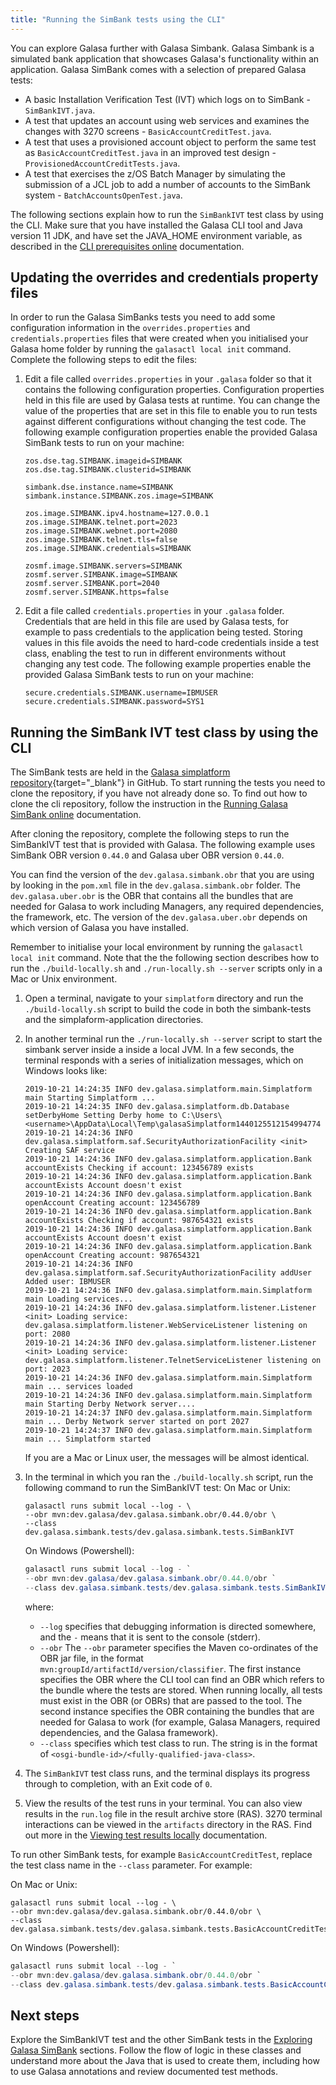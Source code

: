 ```yaml
---
title: "Running the SimBank tests using the CLI"
---
```


You can explore Galasa further with Galasa Simbank. Galasa Simbank is a simulated bank application that showcases Galasa's functionality within an application. Galasa SimBank comes with a selection of prepared Galasa tests:

- A basic Installation Verification Test (IVT) which logs on to SimBank  - `SimBankIVT.java`.
- A test that updates an account using web services and examines the changes with 3270 screens - `BasicAccountCreditTest.java`.
- A test that uses a provisioned account object to perform the same test as `BasicAccountCreditTest.java` in an improved test design - `ProvisionedAccountCreditTests.java`.
- A test that exercises the z/OS Batch Manager by simulating the submission of a JCL job to add a number of accounts to the SimBank system - `BatchAccountsOpenTest.java`.

The following sections explain how to run the `SimBankIVT` test class by using the CLI. Make sure that you have installed the Galasa CLI tool and Java version 11 JDK, and have set the JAVA_HOME environment variable, as described in the [CLI prerequisites online](../cli-command-reference/cli-prereqs.md) documentation. 


## Updating the overrides and credentials property files


In order to run the Galasa SimBanks tests you need to add some configuration information in the `overrides.properties` and `credentials.properties` files that were created when you initialised your Galasa home folder by running the `galasactl local init` command. Complete the following steps to edit the files:
  

1. Edit a file called `overrides.properties` in your `.galasa` folder so that it contains the following configuration properties. Configuration properties held in this file are used by Galasa tests at runtime. You can change the value of the properties that are set in this file to enable you to run tests against different configurations without changing the test code. The following example configuration properties enable the provided Galasa SimBank tests to run on your machine:

    ```properties
    zos.dse.tag.SIMBANK.imageid=SIMBANK
    zos.dse.tag.SIMBANK.clusterid=SIMBANK

    simbank.dse.instance.name=SIMBANK
    simbank.instance.SIMBANK.zos.image=SIMBANK

    zos.image.SIMBANK.ipv4.hostname=127.0.0.1
    zos.image.SIMBANK.telnet.port=2023
    zos.image.SIMBANK.webnet.port=2080
    zos.image.SIMBANK.telnet.tls=false
    zos.image.SIMBANK.credentials=SIMBANK

    zosmf.image.SIMBANK.servers=SIMBANK
    zosmf.server.SIMBANK.image=SIMBANK
    zosmf.server.SIMBANK.port=2040
    zosmf.server.SIMBANK.https=false
    ```

1. Edit a file called `credentials.properties` in your `.galasa` folder. Credentials that are held in this file are used by Galasa tests, for example to pass credentials to the application being tested. Storing values in this file avoids the need to hard-code credentials inside a test class, enabling the test to run in different environments without changing any test code. The following example properties enable the provided Galasa SimBank tests to run on your machine:

    ```properties
    secure.credentials.SIMBANK.username=IBMUSER
    secure.credentials.SIMBANK.password=SYS1
    ```

## Running the SimBank IVT test class by using the CLI

The SimBank tests are held in the [Galasa simplatform repository](https://github.com/galasa-dev/simplatform){target="_blank"} in GitHub. To start running the tests you need to clone the repository, if you have not already done so. To find out how to clone the cli repository, follow the instruction in the [Running Galasa SimBank online](../running-simbank-tests/simbank-cli.md) documentation.

After cloning the repository, complete the following steps to run the SimBankIVT test that is provided with Galasa. The following example uses SimBank OBR version `0.44.0` and Galasa uber OBR version `0.44.0`.

You can find the version of the `dev.galasa.simbank.obr` that you are using by looking in the `pom.xml` file in the `dev.galasa.simbank.obr` folder. The `dev.galasa.uber.obr` is the OBR that contains all the bundles that are needed for Galasa to work including Managers, any required dependencies, the framework, etc. The version of the `dev.galasa.uber.obr` depends on which version of Galasa you have installed.

Remember to initialise your local environment by running the `galasactl local init` command. Note that the the following section describes how to run the `./build-locally.sh` and  `./run-locally.sh --server` scripts only in a Mac or Unix environment.


1. Open a terminal, navigate to your `simplatform` directory and run the `./build-locally.sh` script to build the code in both the simbank-tests and the simplaform-application directories.

2. In another terminal run the `./run-locally.sh --server` script to start the simbank server inside a inside a local JVM. In a few seconds, the terminal responds with a series of initialization messages, which on Windows looks like:

    ```
    2019-10-21 14:24:35 INFO dev.galasa.simplatform.main.Simplatform main Starting Simplatform ...
    2019-10-21 14:24:35 INFO dev.galasa.simplatform.db.Database setDerbyHome Setting Derby home to C:\Users\<username>\AppData\Local\Temp\galasaSimplatform1440125512154994774
    2019-10-21 14:24:36 INFO dev.galasa.simplatform.saf.SecurityAuthorizationFacility <init> Creating SAF service
    2019-10-21 14:24:36 INFO dev.galasa.simplatform.application.Bank accountExists Checking if account: 123456789 exists
    2019-10-21 14:24:36 INFO dev.galasa.simplatform.application.Bank accountExists Account doesn't exist
    2019-10-21 14:24:36 INFO dev.galasa.simplatform.application.Bank openAccount Creating account: 123456789
    2019-10-21 14:24:36 INFO dev.galasa.simplatform.application.Bank accountExists Checking if account: 987654321 exists
    2019-10-21 14:24:36 INFO dev.galasa.simplatform.application.Bank accountExists Account doesn't exist
    2019-10-21 14:24:36 INFO dev.galasa.simplatform.application.Bank openAccount Creating account: 987654321
    2019-10-21 14:24:36 INFO dev.galasa.simplatform.saf.SecurityAuthorizationFacility addUser Added user: IBMUSER
    2019-10-21 14:24:36 INFO dev.galasa.simplatform.main.Simplatform main Loading services...
    2019-10-21 14:24:36 INFO dev.galasa.simplatform.listener.Listener <init> Loading service: dev.galasa.simplatform.listener.WebServiceListener listening on port: 2080
    2019-10-21 14:24:36 INFO dev.galasa.simplatform.listener.Listener <init> Loading service: dev.galasa.simplatform.listener.TelnetServiceListener listening on port: 2023
    2019-10-21 14:24:36 INFO dev.galasa.simplatform.main.Simplatform main ... services loaded
    2019-10-21 14:24:36 INFO dev.galasa.simplatform.main.Simplatform main Starting Derby Network server....
    2019-10-21 14:24:37 INFO dev.galasa.simplatform.main.Simplatform main ... Derby Network server started on port 2027
    2019-10-21 14:24:37 INFO dev.galasa.simplatform.main.Simplatform main ... Simplatform started
    ```
    If you are a Mac or Linux user, the messages will be almost identical.

3. In the terminal in which you ran the `./build-locally.sh` script, run the following command to run the SimBankIVT test:
    On Mac or Unix:

    ```shell
    galasactl runs submit local --log - \
    --obr mvn:dev.galasa/dev.galasa.simbank.obr/0.44.0/obr \
    --class dev.galasa.simbank.tests/dev.galasa.simbank.tests.SimBankIVT 
    ```

    On Windows (Powershell):

    ```powershell
    galasactl runs submit local --log - `
    --obr mvn:dev.galasa/dev.galasa.simbank.obr/0.44.0/obr `
    --class dev.galasa.simbank.tests/dev.galasa.simbank.tests.SimBankIVT
    ```

    where:

    - `--log` specifies that debugging information is directed somewhere, and the `-` means that it is sent to the console (stderr).
    - `--obr`  The `--obr` parameter specifies the Maven co-ordinates of the OBR jar file, in the format `mvn:groupId/artifactId/version/classifier`. The first instance specifies the OBR where the  CLI tool can find an OBR which refers to the bundle where the tests are stored. When running locally, all tests must exist in the OBR (or OBRs) that are passed to the tool. The second instance specifies the OBR containing  the bundles that are needed for Galasa to work (for example, Galasa Managers, required dependencies, and the Galasa framework).
    - `--class` specifies which test class to run. The string is in the format of `<osgi-bundle-id>/<fully-qualified-java-class>`.

4. The `SimBankIVT` test class runs, and the terminal displays its progress through to completion, with an Exit code of `0`.

5. View the results of the test runs in your terminal. You can also view results in the `run.log` file in the result archive store (RAS). 3270 terminal interactions can be viewed in the `artifacts` directory in the RAS. Find out more in the [Viewing test results locally](../cli-command-reference/viewing-test-results-cli.md) documentation. 

To run other SimBank tests, for example `BasicAccountCreditTest`, replace the test class name in the `--class` parameter. For example: 

On Mac or Unix:

```shell
galasactl runs submit local --log - \
--obr mvn:dev.galasa/dev.galasa.simbank.obr/0.44.0/obr \
--class dev.galasa.simbank.tests/dev.galasa.simbank.tests.BasicAccountCreditTest 
```

On Windows (Powershell):

```powershell
galasactl runs submit local --log - `
--obr mvn:dev.galasa/dev.galasa.simbank.obr/0.44.0/obr `
--class dev.galasa.simbank.tests/dev.galasa.simbank.tests.BasicAccountCreditTest
```



## Next steps

Explore the SimBankIVT test and the other SimBank tests in the [Exploring Galasa SimBank](./index.md) sections. Follow the flow of logic in these classes and understand more about the Java that is used to create them, including how to use Galasa annotations and review documented test methods.
